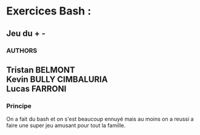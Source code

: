 # Exercices Bash :

## Jeu du + -

### AUTHORS
Tristan BELMONT  
Kevin BULLY CIMBALURIA  
Lucas FARRONI  
-------------------------------------------------


### Principe
On a fait du bash et on s'est beaucoup ennuyé mais au moins on a reussi a faire une super jeu amusant pour tout la famille.